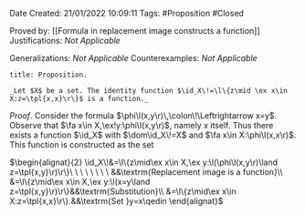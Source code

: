 <div class="topSpace"></div>

Date Created: 21/01/2022 10:09:11
Tags: #Proposition #Closed 

Proved by: [[Formula in replacement image constructs a function]]
Justifications: _Not Applicable_

Generalizations: _Not Applicable_
Counterexamples: _Not Applicable_

``` ad-Proposition
title: Proposition.

_Let $X$ be a set. The identity function $\id_X\!=\l\{z\mid \ex x\in X:z=\tpl{x,x}\r\}$ is a function._

```

_Proof_. Consider the formula $\phi\l(x,y\r)\,\colon\!\Leftrightarrow x=y$. Observe that $\fa x\in X,\ex!y:\phi\l(x,y\r)$, namely $x$ itself. Thus there exists a function $\id_X$ with $\dom\id_X\!=X$ and $\fa x\in X:\phi\l(x,x\r)$. This function is constructed as the set

$\begin{alignat}{2}
    \id_X\!&=\l\{z\mid\ex x\in X,\ex y:\l(\phi\l(x,y\r)\land z=\tpl{x,y}\r)\r\}\ \ \ \ \ \ \ \ &&\textrm{Replacement image is a function}\\
    &=\l\{z\mid\ex x\in X,\ex y:\l(x=y\land z=\tpl{x,y}\r)\r\}&&\textrm{Substitution}\\
    &=\l\{z\mid\ex x\in X:z=\tpl{x,x}\r\}.&&\textrm{Set }y=x\qedin
\end{alignat}$
